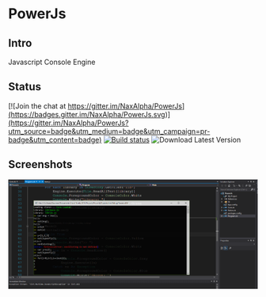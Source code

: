 # PowerJs

## Intro
Javascript Console Engine

## Status
[![Join the chat at https://gitter.im/NaxAlpha/PowerJs](https://badges.gitter.im/NaxAlpha/PowerJs.svg)](https://gitter.im/NaxAlpha/PowerJs?utm_source=badge&utm_medium=badge&utm_campaign=pr-badge&utm_content=badge)
[![Build status](https://ci.appveyor.com/api/projects/status/4efpbmy1j6sj1264?svg=true)](https://ci.appveyor.com/project/NaxAlpha/powerjs)
![Download Latest Version](http://github-release-version.herokuapp.com/github/NaxAlpha/PowerJs/release.png?style=flat)

## Screenshots

![screenshot](https://raw.githubusercontent.com/NaxAlpha/PowerJs/master/PowerJs/shot.PNG)
